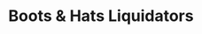 ---
title: "Boots & Hats Liquidators"
url: /grand-junction/boots-und-hats-liquidators/
shop: Kleidung
---